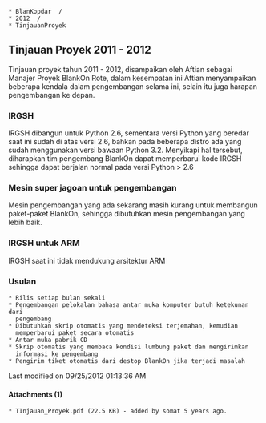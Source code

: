     * BlanKopdar  /
    * 2012  /
    * TinjauanProyek

## Tinjauan Proyek 2011 - 2012
Tinjauan proyek tahun 2011 - 2012, disampaikan oleh Aftian sebagai Manajer
Proyek BlankOn Rote, dalam kesempatan ini Aftian menyampaikan beberapa kendala
dalam pengembangan selama ini, selain itu juga harapan pengembangan ke depan.
### IRGSH
IRGSH dibangun untuk Python 2.6, sementara versi Python yang beredar saat ini
sudah di atas versi 2.6, bahkan pada beberapa distro ada yang sudah menggunakan
versi bawaan Python 3.2.
Menyikapi hal tersebut, diharapkan tim pengembang BlankOn dapat memperbarui
kode IRGSH sehingga dapat berjalan normal pada versi Python > 2.6
### Mesin super jagoan untuk pengembangan
Mesin pengembangan yang ada sekarang masih kurang untuk membangun paket-paket
BlankOn, sehingga dibutuhkan mesin pengembangan yang lebih baik.
### IRGSH untuk ARM
IRGSH saat ini tidak mendukung arsitektur ARM
### Usulan
    * Rilis setiap bulan sekali
    * Pengembangan pelokalan bahasa antar muka komputer butuh ketekunan dari
      pengembang
    * Dibutuhkan skrip otomatis yang mendeteksi terjemahan, kemudian
      memperbarui paket secara otomatis
    * Antar muka pabrik CD
    * Skrip otomatis yang membaca kondisi lumbung paket dan mengirimkan
      informasi ke pengembang
    * Pengirim tiket otomatis dari destop BlankOn jika terjadi masalah
Last modified on 09/25/2012 01:13:36 AM
#### Attachments (1)
    * TInjauan_Proyek.pdf​ (22.5 KB) - added by somat 5 years ago.

#### 
    





